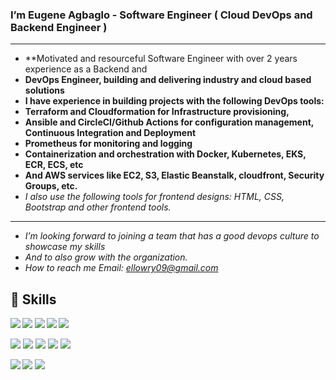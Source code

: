 ### I’m Eugene Agbaglo - Software Engineer ( Cloud DevOps and Backend Engineer )
---------------------------------------------------------------------------------
* **Motivated and resourceful Software Engineer with over 2 years experience as a Backend and 
* **DevOps Engineer, building and delivering industry and cloud based solutions**
* **I have experience in building projects with the following DevOps tools:**
* **Terraform and Cloudformation for Infrastructure provisioning,**
* **Ansible and CircleCI/Github Actions for configuration management, Continuous Integration and Deployment**
* **Prometheus for monitoring and logging**
* **Containerization and orchestration with Docker, Kubernetes, EKS, ECR, ECS, etc**
* **And AWS services like EC2, S3, Elastic Beanstalk, cloudfront, Security Groups, etc.**
* *I also use the following tools for frontend designs: HTML, CSS, Bootstrap and other frontend tools.*
--------------------------------------------------------------------------------------------
* *I’m looking forward to joining a team that has a good devops culture to showcase my skills*
* *And to also grow with the organization.*
* *How to reach me Email: ellowry09@gmail.com*

<!---
lowryel/lowryel is a ✨ special ✨ repository because its `README.md` (this file) appears on your GitHub profile.
You can click the Preview link to take a look at your changes.
--->
## 🚀 Skills

***<img src="https://img.shields.io/badge/Amazon_AWS-FF9900?style=for-the-badge&logo=amazonaws&logoColor=white" />       <img src="https://img.shields.io/badge/circleci-343434?style=for-the-badge&logo=circleci&logoColor=white" />      <img src="https://img.shields.io/badge/Docker-2CA5E0?style=for-the-badge&logo=docker&logoColor=white" />      <img src="https://img.shields.io/badge/kubernetes-326ce5.svg?&style=for-the-badge&logo=kubernetes&logoColor=white" />       <img src="https://img.shields.io/badge/Python-FFD43B?style=for-the-badge&logo=python&logoColor=blue" />***


<img src="https://img.shields.io/badge/JavaScript-323330?style=for-the-badge&logo=javascript&logoColor=F7DF1E" />       <img src="https://img.shields.io/badge/Django-092E20?style=for-the-badge&logo=django&logoColor=green" />      <img src="https://img.shields.io/badge/Heroku-430098?style=for-the-badge&logo=heroku&logoColor=white" />      <img src="https://img.shields.io/badge/PostgreSQL-316192?style=for-the-badge&logo=postgresql&logoColor=white" />      <img src="https://img.shields.io/badge/Amazon%20DynamoDB-4053D6?style=for-the-badge&logo=Amazon%20DynamoDB&logoColor=white" />


***<img src="https://img.shields.io/badge/Ansible-000000?style=for-the-badge&logo=ansible&logoColor=white" />      <img src="https://img.shields.io/badge/Bootstrap-563D7C?style=for-the-badge&logo=bootstrap&logoColor=white" />        <img src="https://img.shields.io/badge/Prometheus-000000?style=for-the-badge&logo=prometheus&labelColor=000000" />***

